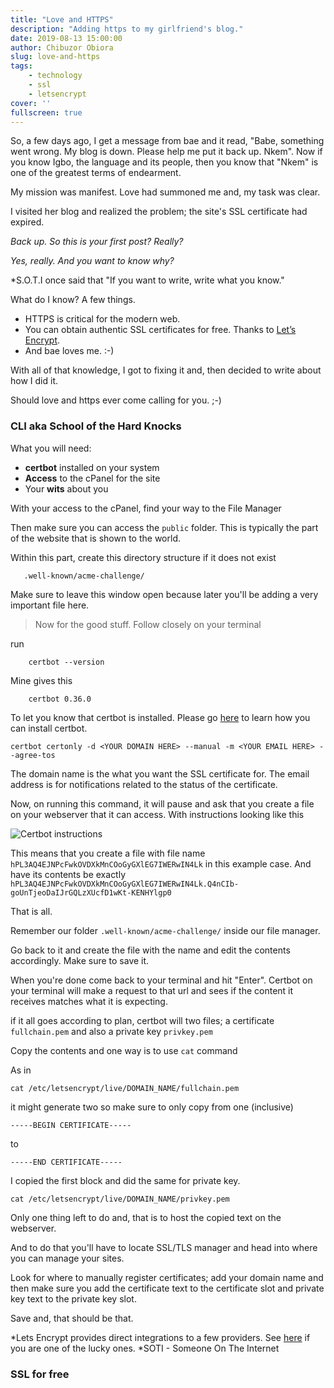 ```yaml
---
title: "Love and HTTPS"
description: "Adding https to my girlfriend's blog."
date: 2019-08-13 15:00:00
author: Chibuzor Obiora
slug: love-and-https
tags:
    - technology
    - ssl
    - letsencrypt
cover: ''
fullscreen: true
---
```

So, a few days ago, I get a message from bae and it read, "Babe, something went wrong. My blog is down. Please help me put it back up. Nkem". Now if you know Igbo, the language and its people, then you know that "Nkem" is one of the greatest terms of endearment.

My mission was manifest. Love had summoned me and, my task was clear.

I visited her blog and realized the problem; the site's SSL certificate had expired.

*Back up. So this is your first post? Really?*

*Yes, really. And you want to know why?*

*S.O.T.I once said that "If you want to write, write what you know."

What do I know? A few things.
* HTTPS is critical for the modern web. 
* You can obtain authentic SSL certificates for free. Thanks to [Let’s Encrypt](https://letsencrypt.org/getting-started/).
* And bae loves me. :-)

With all of that knowledge, I got to fixing it and, then decided to write about how I did it. 

Should love and https ever come calling for you. ;-)


### CLI aka School of the Hard Knocks
What you will need:
* <strong>certbot</strong> installed on your system
* <strong>Access</strong> to the cPanel for the site
* Your <strong>wits</strong> about you
  
With your access to the cPanel, find your way to the File Manager

Then make sure you can access the `public` folder. This is typically the part of the website that is shown to the world. 

Within this part, create this directory structure if it does not exist 
```
   .well-known/acme-challenge/
```
Make sure to leave this window open because later you'll be adding a very important file here.

> Now for the good stuff. Follow closely on your terminal

run
```
    certbot --version
```
Mine gives this
```
    certbot 0.36.0
```
To let you know that certbot is installed. Please go [here](https://certbot.eff.org/instructions) to learn how you can install certbot.


```
certbot certonly -d <YOUR DOMAIN HERE> --manual -m <YOUR EMAIL HERE> --agree-tos

```

The domain name is the what you want the SSL certificate for. The email address is for notifications related to the status of the certificate. 

Now, on running this command, it will pause and ask that you create a file on your webserver that it can access. With instructions looking like this

![Certbot instructions](/images/posts/example-com-intructions.png)

This means that you create a file with file name `hPL3AQ4EJNPcFwkOVDXkMnCOoGyGXlEG7IWERwIN4Lk` in this example case. And have its contents be exactly `hPL3AQ4EJNPcFwkOVDXkMnCOoGyGXlEG7IWERwIN4Lk.Q4nCIb-goUnTjeoDaIJrGQLzXUcfD1wKt-KENHYlgp0`

That is all. 

Remember our folder `.well-known/acme-challenge/` inside our file manager. 

Go back to it and create the file with the name and edit the contents accordingly. Make sure to save it.

When you're done come back to your terminal and hit "Enter". Certbot on your terminal will make a request to that url and sees if the content it receives matches what it is expecting.

if it all goes according to plan, certbot will two files; a certificate `fullchain.pem` and also a private key `privkey.pem`

Copy the contents and one way is to use `cat` command

As in
```
cat /etc/letsencrypt/live/DOMAIN_NAME/fullchain.pem

```  
it might generate two so make sure to only copy from one (inclusive)
```
-----BEGIN CERTIFICATE-----

```
  to 
```
-----END CERTIFICATE----- 
```
I copied the first block and did the same for private key.

```
cat /etc/letsencrypt/live/DOMAIN_NAME/privkey.pem
```

Only one thing left to do and, that is to host the copied text on the webserver.

And to do that you'll have to locate SSL/TLS manager and head into where you can manage your sites. 

Look for where to manually register certificates; add your domain name and then make sure you add the certificate text to the certificate slot
and private key text to the private key slot. 

Save and, that should be that. 

*Lets Encrypt provides direct integrations to a few providers. See [here](https://community.letsencrypt.org/t/web-hosting-who-support-lets-encrypt/6920) if you are one of the lucky ones.
*SOTI - Someone On The Internet
### SSL for free

